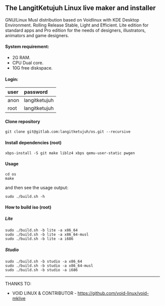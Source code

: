 ## The LangitKetujuh Linux live maker and installer

GNU/Linux Musl distribution based on Voidlinux with KDE Desktop Environment. Rolling Release Stable, Light and Efficient. Lite edition for standard apps and Pro edition for the needs of designers, illustrators, animators and game designers.

#### System requirement:

- 2G RAM.
- CPU Dual core.
- 10G free diskspace.

#### Login:

| user | password      |
| :--- | :---          |
| anon | langitketujuh |
| root | langitketujuh |

#### Clone repository

```
git clone git@gitlab.com:langitketujuh/os.git --recursive
```

#### Install dependencies (root)

```
xbps-install -S git make liblz4 xbps qemu-user-static pwgen
```

#### Usage

```
cd os
make
```

and then see the usage output:

```
sudo ./build.sh -h
```

#### How to build iso (root)

##### Lite

```
sudo ./build.sh -b lite -a x86_64
sudo ./build.sh -b lite -a x86_64-musl
sudo ./build.sh -b lite -a i686
```

##### Studio

```
sudo ./build.sh -b studio -a x86_64
sudo ./build.sh -b studio -a x86_64-musl
sudo ./build.sh -b studio -a i686
```

---
THANKS TO:

- VOID LINUX & CONTRIBUTOR - https://github.com/void-linux/void-mklive
